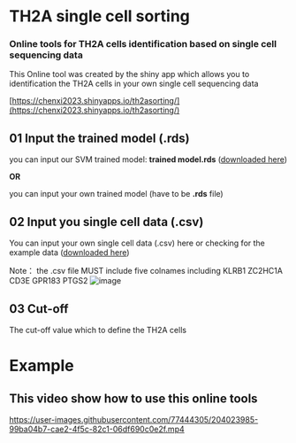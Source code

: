 # TH2A single cell sorting
### Online tools for TH2A cells identification based on single cell sequencing data

This Online tool was created by the shiny app which allows you to identification the TH2A cells in your own single cell sequencing data

[https://chenxi2023.shinyapps.io/th2asorting/](https://chenxi2023.shinyapps.io/th2asorting/)

## 01 Input the trained model (.rds)

you can input our SVM trained model: **trained model.rds** ([downloaded here](https://github.com/chenxi199506/TH2Asorting/blob/main/trained%20model.rds))

**OR** 

you can input your own trained model (have to be **.rds** file)

## 02 Input you single cell data (.csv)

You can input your own single cell data (.csv) here or checking for the example data ([downloaded here](https://github.com/chenxi199506/TH2Asorting/blob/main/example.csv))

Note： the .csv file MUST include five colnames including KLRB1	ZC2HC1A	CD3E	GPR183	PTGS2
![image](https://user-images.githubusercontent.com/77444305/204022388-59c5fbe6-10e0-44dd-b82c-69b2eb9694fd.png)



## 03 Cut-off 

The cut-off value which to define the TH2A cells

# Example

## This video show how to use this online tools

https://user-images.githubusercontent.com/77444305/204023985-99ba04b7-cae2-4f5c-82c1-06df690c0e2f.mp4


